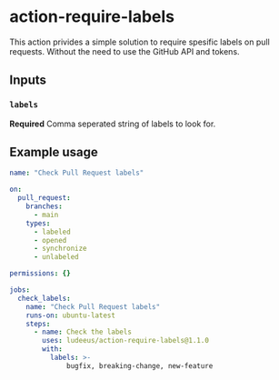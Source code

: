# action-require-labels

This action privides a simple solution to require spesific labels on pull requests. Without the need to use the GitHub API and tokens.

## Inputs

### `labels`

**Required** Comma seperated string of labels to look for.

## Example usage

```yaml
name: "Check Pull Request labels"

on:
  pull_request:
    branches:
      - main
    types:
      - labeled
      - opened
      - synchronize
      - unlabeled

permissions: {}

jobs:
  check_labels:
    name: "Check Pull Request labels"
    runs-on: ubuntu-latest
    steps:
      - name: Check the labels
        uses: ludeeus/action-require-labels@1.1.0
        with:
          labels: >-
              bugfix, breaking-change, new-feature
```
